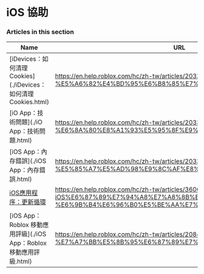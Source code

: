# iOS 協助  
### Articles in this section
Name|URL
-|-
[iDevices：如何清理 Cookies](./iDevices：如何清理 Cookies.html) |https://en.help.roblox.com/hc/zh-tw/articles/203313530-iDevices-%E5%A6%82%E4%BD%95%E6%B8%85%E7%90%86-Cookies
[iO App：技術問題](./iO App：技術問題.html) |https://en.help.roblox.com/hc/zh-tw/articles/203313470-iO-App-%E6%8A%80%E8%A1%93%E5%95%8F%E9%A1%8C
[iOS App：內存錯誤](./iOS App：內存錯誤.html) |https://en.help.roblox.com/hc/zh-tw/articles/203313540-iOS-App-%E5%85%A7%E5%AD%98%E9%8C%AF%E8%AA%A4
[iOS應用程序：更新循環](./iOS應用程序：更新循環.html) |https://en.help.roblox.com/hc/zh-tw/articles/360000361586-iOS%E6%87%89%E7%94%A8%E7%A8%8B%E5%BA%8F-%E6%9B%B4%E6%96%B0%E5%BE%AA%E7%92%B0
[iOS App：Roblox 移動應用評級](./iOS App：Roblox 移動應用評級.html) |https://en.help.roblox.com/hc/zh-tw/articles/208478126-iOS-App-Roblox-%E7%A7%BB%E5%8B%95%E6%87%89%E7%94%A8%E8%A9%95%E7%B4%9A